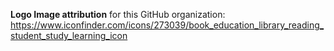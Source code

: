 **Logo Image attribution** for this GitHub organization: https://www.iconfinder.com/icons/273039/book_education_library_reading_student_study_learning_icon
